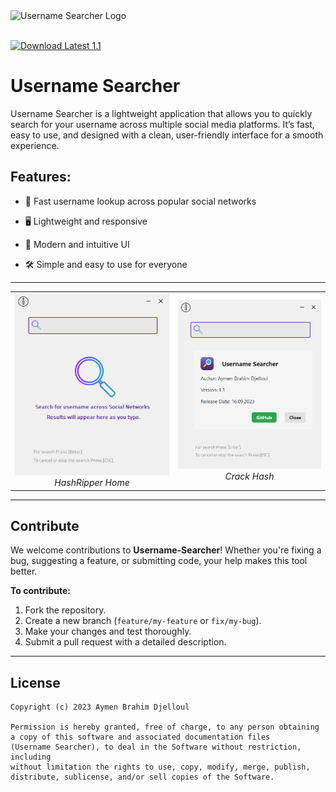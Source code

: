 <div align="left">
  <img src="https://github.com/aymenbrahimdjelloul/Username-Searcher/blob/main/images/icon.ico" alt="Username Searcher Logo" width="80" height="80">
</div>

<br>

[![Download Latest 1.1](https://img.shields.io/badge/Download-Latest-brightgreen.svg)](https://github.com/aymenbrahimdjelloul/Username-Searcher/releases/latest) 


# **Username Searcher**

Username Searcher is a lightweight application that allows you to quickly search for your username across multiple social media platforms.
It’s fast, easy to use, and designed with a clean, user-friendly interface for a smooth experience.

## Features:

 - 🚀 Fast username lookup across popular social networks

 - 🖥️ Lightweight and responsive

 - 🎨 Modern and intuitive UI

 - 🛠️ Simple and easy to use for everyone

---

<div align="center">
  <table>
    <tr>
      <td align="center">
        <img src="https://github.com/aymenbrahimdjelloul/Username-Searcher/blob/main/images/screenshot_1.PNG" alt="Main Interface" width="400px"/>
        <br>
        <em>HashRipper Home</em>
      </td>
      <td align="center">
        <img src="https://github.com/aymenbrahimdjelloul/Username-Searcher/blob/main/images/screenshot_2.PNG" alt="Username-Searcher about" width="400px"/>
        <br>
        <em>Crack Hash</em>
      </td>
    </tr>
  </table>
</div>

---

## **Contribute**

We welcome contributions to **Username-Searcher**! Whether you're fixing a bug, suggesting a feature, or submitting code, your help makes this tool better.

**To contribute:**
1. Fork the repository.
2. Create a new branch (`feature/my-feature` or `fix/my-bug`).
3. Make your changes and test thoroughly.
4. Submit a pull request with a detailed description.

---

## **License**

~~~
Copyright (c) 2023 Aymen Brahim Djelloul

Permission is hereby granted, free of charge, to any person obtaining
a copy of this software and associated documentation files
(Username Searcher), to deal in the Software without restriction, including
without limitation the rights to use, copy, modify, merge, publish,
distribute, sublicense, and/or sell copies of the Software.
~~~
